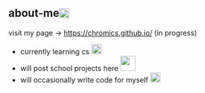 ## <div style="display: flex; flex-direction: row; align-items: center;"> about-me <img class="animated-gif" style="vertical-align: middle" src="https://media.giphy.com/media/8lQyyys3SGBoUUxrUp/giphy.gif" width="20" > </div>

visit my page -> https://chromics.github.io/ (in progress)

- currently learning cs <img class="animated-gif" src="https://media.giphy.com/media/qyjQsUt0p0TT2/giphy.gif" width="20" >
- will post school projects here <img class="animated-gif" src="https://media.giphy.com/media/QNFhOolVeCzPQ2Mx85/giphy.gif" width="30">
- will occasionally write code for myself <img class="animated-gif" src="https://media.giphy.com/media/heIX5HfWgEYlW/giphy.gif" width="20" >
